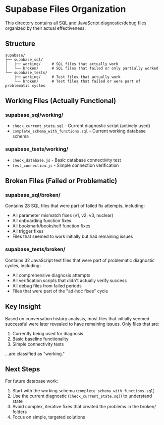 # Supabase Files Organization

This directory contains all SQL and JavaScript diagnostic/debug files organized by their actual effectiveness.

## Structure

```
supabase/
├── supabase_sql/
│   ├── working/     # SQL files that actually work
│   └── broken/      # SQL files that failed or only partially worked
└── supabase_tests/
    ├── working/     # Test files that actually work
    └── broken/      # Test files that failed or were part of problematic cycles
```

## Working Files (Actually Functional)

### supabase_sql/working/
- `check_current_state.sql` - Current diagnostic script (actively used)
- `complete_schema_with_functions.sql` - Current working database schema

### supabase_tests/working/
- `check_database.js` - Basic database connectivity test
- `test_connection.js` - Simple connection verification

## Broken Files (Failed or Problematic)

### supabase_sql/broken/
Contains 28 SQL files that were part of failed fix attempts, including:
- All parameter mismatch fixes (v1, v2, v3, nuclear)
- All onboarding function fixes
- All bookmark/bookshelf function fixes
- All trigger fixes
- Files that seemed to work initially but had remaining issues

### supabase_tests/broken/
Contains 32 JavaScript test files that were part of problematic diagnostic cycles, including:
- All comprehensive diagnosis attempts
- All verification scripts that didn't actually verify success
- All debug files from failed periods
- Files that were part of the "ad-hoc fixes" cycle

## Key Insight

Based on conversation history analysis, most files that initially seemed successful were later revealed to have remaining issues. Only files that are:
1. Currently being used for diagnosis
2. Basic baseline functionality
3. Simple connectivity tests

...are classified as "working."

## Next Steps

For future database work:
1. Start with the working schema (`complete_schema_with_functions.sql`)
2. Use the current diagnostic (`check_current_state.sql`) to understand state
3. Avoid complex, iterative fixes that created the problems in the broken/ folders
4. Focus on simple, targeted solutions 